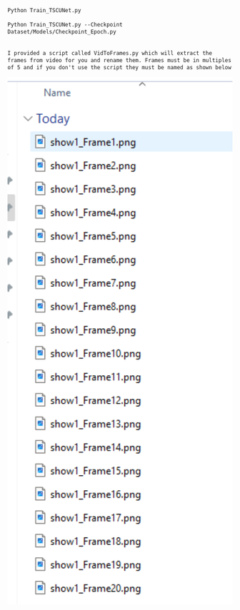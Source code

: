 
    Python Train_TSCUNet.py

    Python Train_TSCUNet.py --Checkpoint Dataset/Models/Checkpoint_Epoch.py


    I provided a script called VidToFrames.py which will extract the frames from video for you and rename them. Frames must be in multiples of 5 and if you don't use the script they must be named as shown below

<img src="figs/Dataset_Format.png" width="900px"/> 

